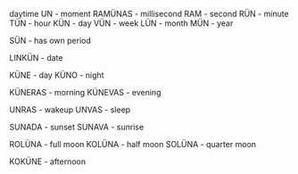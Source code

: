daytime
UN - moment
RAMÜNAS - millisecond
RAM - second
RÜN - minute
TÜN - hour
KÜN - day
VÜN - week
LÜN - month
MÜN - year

SÜN - has own period

LINKÜN - date


KÜNE - day
KÜNO - night

KÜNERAS - morning
KÜNEVAS - evening 

UNRAS - wakeup
UNVAS - sleep

SUNADA - sunset
SUNAVA - sunrise

ROLÜNA - full moon
KOLÜNA - half moon
SOLÜNA - quarter moon

KOKÜNE - afternoon

